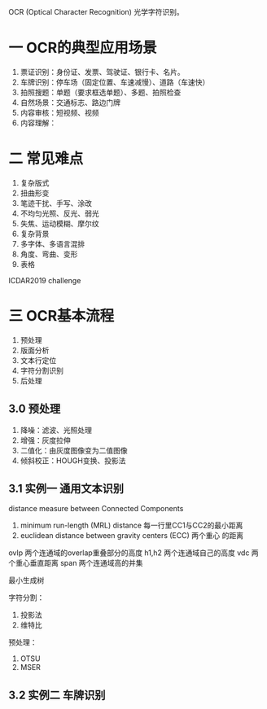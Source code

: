 

OCR (Optical Character Recognition) 光学字符识别。

# 一 OCR的典型应用场景
1. 票证识别：身份证、发票、驾驶证、银行卡、名片。
2. 车牌识别：停车场（固定位置、车速减慢）、道路（车速快）
3. 拍照搜题：单题（要求框选单题）、多题、拍照检查
4. 自然场景：交通标志、路边门牌
5. 内容审核：短视频、视频
6. 内容理解：

# 二 常见难点
1. 复杂版式
2. 扭曲形变
3. 笔迹干扰、手写、涂改
4. 不均匀光照、反光、弱光
5. 失焦、运动模糊、摩尔纹
6. 复杂背景
7. 多字体、多语言混排
8. 角度、弯曲、变形
9. 表格

ICDAR2019  challenge

# 三 OCR基本流程
1. 预处理
2. 版面分析
3. 文本行定位
4. 字符分割识别
5. 后处理

## 3.0 预处理
1. 降噪：滤波、光照处理
2. 增强：灰度拉伸
3. 二值化：由灰度图像变为二值图像
4. 倾斜校正：HOUGH变换、投影法



## 3.1 实例一 通用文本识别
distance measure between Connected Components
1. minimum run-length (MRL) distance 每一行里CC1与CC2的最小距离
2. euclidean distance between gravity centers (ECC) 两个重心 的距离

ovlp 两个连通域的overlap重叠部分的高度
h1,h2 两个连通域自己的高度
vdc  两个重心垂直距离
span 两个连通域高的并集


最小生成树


字符分割：
1. 投影法
2. 维特比

预处理：
1. OTSU
2. MSER





## 3.2 实例二 车牌识别







